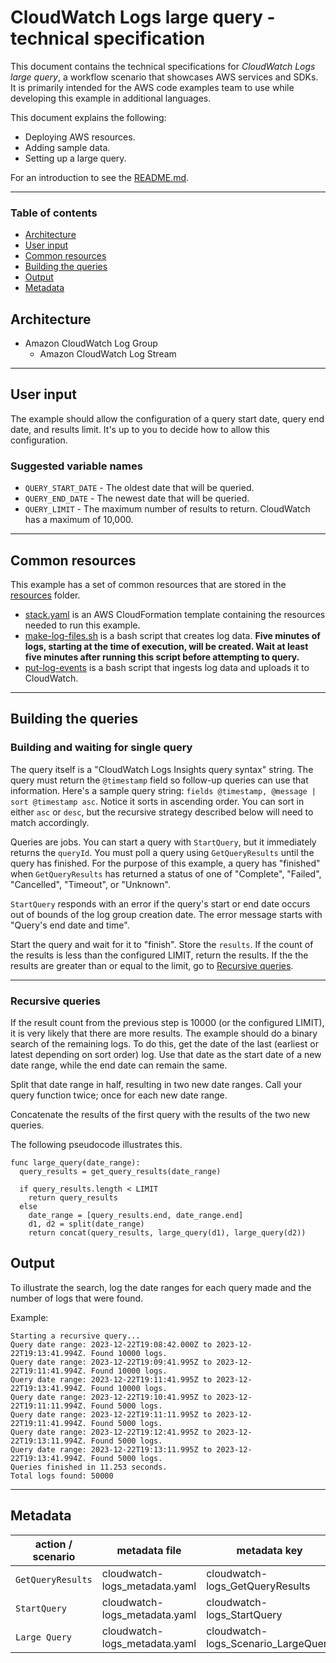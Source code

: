# CloudWatch Logs large query - technical specification

This document contains the technical specifications for _CloudWatch Logs large query_,
a workflow scenario that showcases AWS services and SDKs. It is primarily intended for the AWS code
examples team to use while developing this example in additional languages.

This document explains the following:

- Deploying AWS resources.
- Adding sample data.
- Setting up a large query.

For an introduction to see the [README.md](README.md).

---

### Table of contents

- [Architecture](#architecture)
- [User input](#user-input)
- [Common resources](#common-resources)
- [Building the queries](#building-the-queries)
- [Output](#output)
- [Metadata](#metadata)

## Architecture

- Amazon CloudWatch Log Group
  - Amazon CloudWatch Log Stream

---

## User input

The example should allow the configuration of a query start date, query end date, and results limit. It's up to you to decide how to allow this configuration.

### Suggested variable names

- `QUERY_START_DATE` - The oldest date that will be queried.
- `QUERY_END_DATE` - The newest date that will be queried.
- `QUERY_LIMIT` - The maximum number of results to return. CloudWatch has a maximum of 10,000.

---

## Common resources

This example has a set of common resources that are stored in the [resources](resources) folder.

- [stack.yaml](resources/stack.yaml) is an AWS CloudFormation template containing the resources needed to run this example.
- [make-log-files.sh](resources/make-log-files.sh) is a bash script that creates log data. **Five minutes of logs, starting at the time of execution, will be created. Wait at least five minutes after running this script before attempting to query.**
- [put-log-events](resources/put-log-events.sh) is a bash script that ingests log data and uploads it to CloudWatch.

---

## Building the queries

### Building and waiting for single query

The query itself is a "CloudWatch Logs Insights query syntax" string. The query must return the `@timestamp` field so follow-up queries can use that information. Here's a sample query string: `fields @timestamp, @message | sort @timestamp asc`. Notice it sorts in ascending order. You can sort in either `asc` or `desc`, but the recursive strategy described below will need to match accordingly.

Queries are jobs. You can start a query with `StartQuery`, but it immediately returns the `queryId`. You must poll a query using `GetQueryResults` until the query has finished. For the purpose of this example, a query has "finished" when `GetQueryResults` has returned a status of one of "Complete", "Failed", "Cancelled", "Timeout", or "Unknown".

`StartQuery` responds with an error if the query's start or end date occurs out of bounds of the log group creation date. The error message starts with "Query's end date and time".

Start the query and wait for it to "finish". Store the `results`. If the count of the results is less than the configured LIMIT, return the results. If the the results are greater than or equal to the limit, go to [Recursive queries](#recursive-queries).

---

### Recursive queries

If the result count from the previous step is 10000 (or the configured LIMIT), it is very likely that there are more results. The example should do a binary search of the remaining logs. To do this, get the date of the last (earliest or latest depending on sort order) log. Use that date as the start date of a new date range, while the end date can remain the same.

Split that date range in half, resulting in two new date ranges. Call your query function twice; once for each new date range.

Concatenate the results of the first query with the results of the two new queries.

The following pseudocode illustrates this.

```pseudocode
func large_query(date_range):
  query_results = get_query_results(date_range)

  if query_results.length < LIMIT
    return query_results
  else
    date_range = [query_results.end, date_range.end]
    d1, d2 = split(date_range)
    return concat(query_results, large_query(d1), large_query(d2))
```

## Output

To illustrate the search, log the date ranges for each query made and the number of logs that were found.

Example:

```
Starting a recursive query...
Query date range: 2023-12-22T19:08:42.000Z to 2023-12-22T19:13:41.994Z. Found 10000 logs.
Query date range: 2023-12-22T19:09:41.995Z to 2023-12-22T19:11:41.994Z. Found 10000 logs.
Query date range: 2023-12-22T19:11:41.995Z to 2023-12-22T19:13:41.994Z. Found 10000 logs.
Query date range: 2023-12-22T19:10:41.995Z to 2023-12-22T19:11:11.994Z. Found 5000 logs.
Query date range: 2023-12-22T19:11:11.995Z to 2023-12-22T19:11:41.994Z. Found 5000 logs.
Query date range: 2023-12-22T19:12:41.995Z to 2023-12-22T19:13:11.994Z. Found 5000 logs.
Query date range: 2023-12-22T19:13:11.995Z to 2023-12-22T19:13:41.994Z. Found 5000 logs.
Queries finished in 11.253 seconds.
Total logs found: 50000
```

---

## Metadata

| action / scenario | metadata file                 | metadata key                      |
| ----------------- | ----------------------------- | --------------------------------- |
| `GetQueryResults` | cloudwatch-logs_metadata.yaml | cloudwatch-logs_GetQueryResults   |
| `StartQuery`      | cloudwatch-logs_metadata.yaml | cloudwatch-logs_StartQuery        |
| `Large Query`       | cloudwatch-logs_metadata.yaml | cloudwatch-logs_Scenario_LargeQuery |
